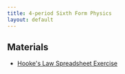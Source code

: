 ```yaml
---
title: 4-period Sixth Form Physics
layout: default
---
```

## Materials
* [Hooke's Law Spreadsheet Exercise](/excel/simple_tables_and_graphs.html)